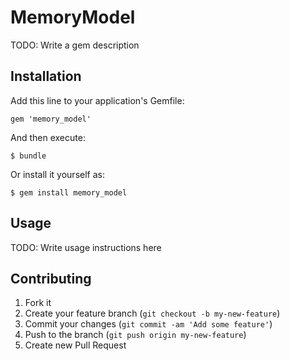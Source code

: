 # MemoryModel

TODO: Write a gem description

## Installation

Add this line to your application's Gemfile:

    gem 'memory_model'

And then execute:

    $ bundle

Or install it yourself as:

    $ gem install memory_model

## Usage

TODO: Write usage instructions here

## Contributing

1. Fork it
2. Create your feature branch (`git checkout -b my-new-feature`)
3. Commit your changes (`git commit -am 'Add some feature'`)
4. Push to the branch (`git push origin my-new-feature`)
5. Create new Pull Request

